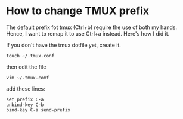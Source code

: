 # How to change TMUX prefix

The default prefix fot tmux (Ctrl+b) require the use of both my hands. Hence, I want to remap it to use Ctrl+a instead. Here's how I did it.

If you don't have the tmux dotfile yet, create it.

```
touch ~/.tmux.conf
```

then edit the file

```
vim ~/.tmux.comf
```

add these lines:

```
set prefix C-a
unbind-key C-b
bind-key C-a send-prefix
```
